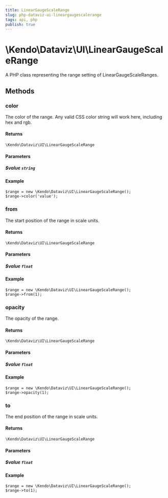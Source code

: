 ```yaml
---
title: LinearGaugeScaleRange
slug: php-dataviz-ui-lineargaugescalerange
tags: api, php
publish: true
---
```


# \Kendo\Dataviz\UI\LinearGaugeScaleRange

A PHP class representing the range setting of LinearGaugeScaleRanges.


## Methods

### color
The color of the range.
Any valid CSS color string will work here, including hex and rgb.

#### Returns
`\Kendo\Dataviz\UI\LinearGaugeScaleRange`

#### Parameters

##### $value `string`



#### Example 
    $range = new \Kendo\Dataviz\UI\LinearGaugeScaleRange();
    $range->color('value');

### from
The start position of the range in scale units.

#### Returns
`\Kendo\Dataviz\UI\LinearGaugeScaleRange`

#### Parameters

##### $value `float`



#### Example 
    $range = new \Kendo\Dataviz\UI\LinearGaugeScaleRange();
    $range->from(1);

### opacity
The opacity of the range.

#### Returns
`\Kendo\Dataviz\UI\LinearGaugeScaleRange`

#### Parameters

##### $value `float`



#### Example 
    $range = new \Kendo\Dataviz\UI\LinearGaugeScaleRange();
    $range->opacity(1);

### to
The end position of the range in scale units.

#### Returns
`\Kendo\Dataviz\UI\LinearGaugeScaleRange`

#### Parameters

##### $value `float`



#### Example 
    $range = new \Kendo\Dataviz\UI\LinearGaugeScaleRange();
    $range->to(1);

